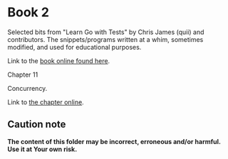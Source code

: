 # Book 2

Selected bits from "Learn Go with Tests" by Chris James (quii) and contributors.
The snippets/programs written at a whim, sometimes modified, and used for educational purposes.

Link to the [book online found here](https://quii.gitbook.io/learn-go-with-tests).

Chapter 11

Concurrency.

Link to [the chapter online](https://quii.gitbook.io/learn-go-with-tests/go-fundamentals/concurrency).

## Caution note

**The content of this folder may be incorrect, erroneous and/or harmful. Use it at Your own risk.**
